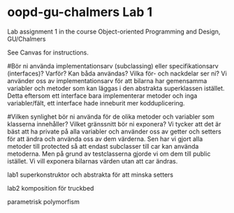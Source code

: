 # oopd-gu-chalmers Lab 1
Lab assignment 1 in the course Object-oriented Programming and Design, GU/Chalmers

See Canvas for instructions.

#Bör ni använda implementationsarv (subclassing) eller specifikationsarv (interfaces)? Varför? Kan båda användas? Vilka för- och nackdelar ser ni?
Vi använder oss av implementationsarv för att bilarna har gemensamma variabler och metoder
som kan läggas i den abstrakta superklassen istället. Detta eftersom ett interface bara implementerar metoder 
och inga variabler/fält, ett interface hade inneburit mer kodduplicering.

#Vilken synlighet bör ni använda för de olika metoder och variabler som klasserna innehåller? Vilket gränssnitt bör ni exponera?
Vi tycker att det är bäst att ha private på alla variabler och använder oss av getter och setters 
för att ändra och använda oss av dem värderna. Sen har vi gjort alla metoder
till protected så att endast subclasser till car kan använda metoderna.
Men på grund av testclasserna gjorde vi om dem till public istället.
Vi vill exponera bilarnas värden utan att car ändras.

lab1
superkonstruktor och abstrakta för att minska setters

lab2
komposition för truckbed

parametrisk polymorfism
